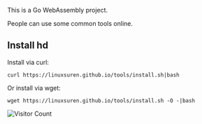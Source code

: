 This is a Go WebAssembly project.

People can use some common tools online.

## Install hd

Install via curl:
```shell
curl https://linuxsuren.github.io/tools/install.sh|bash
```

Or install via wget:
```shell
wget https://linuxsuren.github.io/tools/install.sh -O -|bash
```

![Visitor Count](https://profile-counter.glitch.me/{linuxsuren-tools}/count.svg)

